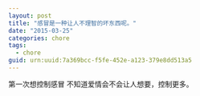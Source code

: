 ```yaml
---
layout: post
title: "感冒是一种让人不理智的坏东西呢。"
date: "2015-03-25"
categories: chore
tags:
  - chore
guid: urn:uuid:7a369bcc-f5fe-452e-a123-379e8dd513a5
---
```


第一次想控制感冒
不知道爱情会不会让人想要，控制更多。

